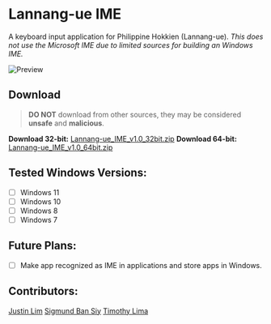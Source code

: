 # Lannang-ue IME
A keyboard input application for Philippine Hokkien (Lannang-ue).
*This does not use the Microsoft IME due to limited sources for building an Windows IME.*

![Preview](https://i.stack.imgur.com/ZrThv.png)
## Download

> **DO NOT** download from other sources, they may be considered **unsafe** and **malicious**.

**Download 32-bit:** [Lannang-ue_IME_v1.0_32bit.zip](https://www.myst-walker.web.app/)
**Download 64-bit:** [Lannang-ue_IME_v1.0_64bit.zip](https://www.myst-walker.web.app/)
 ## Tested Windows Versions:
 - [ ] Windows 11
 - [ ] Windows 10
 - [ ] Windows 8
 - [ ] Windows 7
## Future Plans:
 - [ ] Make app recognized as IME in applications and store apps in Windows.

## Contributors:
[Justin Lim](https://www.myst-walker.web.app/)
[Sigmund Ban Siy](https://www.myst-walker.web.app/)
[Timothy Lima](https://www.myst-walker.web.app/)
